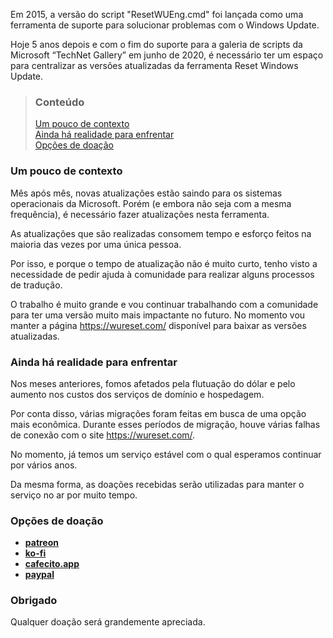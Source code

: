 Em 2015, a versão do script "ResetWUEng.cmd" foi lançada como uma ferramenta de suporte para solucionar problemas com o Windows Update.

Hoje 5 anos depois e com o fim do suporte para a galeria de scripts da Microsoft “TechNet Gallery” em junho de 2020, é necessário ter um espaço para centralizar as versões atualizadas da ferramenta Reset Windows Update.


> ### Conteúdo
>
> [Um pouco de contexto](#um-pouco-de-contexto) <br />
> [Ainda há realidade para enfrentar](#ainda-há-realidade-para-enfrentar) <br />
> [Opções de doação](#opções-de-doação)


### Um pouco de contexto

Mês após mês, novas atualizações estão saindo para os sistemas operacionais da Microsoft. Porém (e embora não seja com a mesma frequência), é necessário fazer atualizações nesta ferramenta.

As atualizações que são realizadas consomem tempo e esforço feitos na maioria das vezes por uma única pessoa.

Por isso, e porque o tempo de atualização não é muito curto, tenho visto a necessidade de pedir ajuda à comunidade para realizar alguns processos de tradução.

O trabalho é muito grande e vou continuar trabalhando com a comunidade para ter uma versão muito mais impactante no futuro. No momento vou manter a página https://wureset.com/ disponível para baixar as versões atualizadas.


### Ainda há realidade para enfrentar

Nos meses anteriores, fomos afetados pela flutuação do dólar e pelo aumento nos custos dos serviços de domínio e hospedagem.

Por conta disso, várias migrações foram feitas em busca de uma opção mais econômica. Durante esses períodos de migração, houve várias falhas de conexão com o site https://wureset.com/.

No momento, já temos um serviço estável com o qual esperamos continuar por vários anos.

Da mesma forma, as doações recebidas serão utilizadas para manter o serviço no ar por muito tempo.


### Opções de doação

- [**patreon**](https://www.patreon.com/imgil)
- [**ko-fi**](https://ko-fi.com/imgil)
- [**cafecito.app**](https://cafecito.app/imgil)
- [**paypal**](https://paypal.me/ManuelFGil)


### Obrigado

Qualquer doação será grandemente apreciada.

